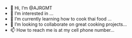 - 👋 Hi, I’m @AJRGMT
- 👀 I’m interested in ...
- 🌱 I’m currently learning how to cook thai food ...
- 💞️ I’m looking to collaborate on great cooking projects...
- 📫 How to reach me is at my cell phone number...

<!---
AJRGMT/AJRGMT is a ✨ special ✨ repository because its `README.md` (this file) appears on your GitHub profile.
You can click the Preview link to take a look at your changes.
--->
